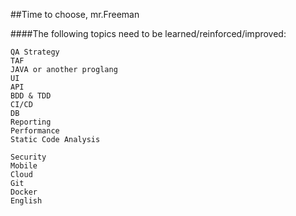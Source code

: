 ##Time to choose, mr.Freeman

####The following topics need to be learned/reinforced/improved:

```Delivery Process
QA Strategy
TAF
JAVA or another proglang
UI
API
BDD & TDD
CI/CD
DB
Reporting
Performance
Static Code Analysis

Security
Mobile
Cloud
Git
Docker
English
```

